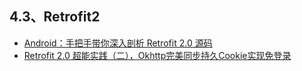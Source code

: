 ## 4.3、Retrofit2
- [Android：手把手带你深入剖析 Retrofit 2.0 源码](http://blog.csdn.net/carson_ho/article/details/73732115)
- [Retrofit 2.0 超能实践（二），Okhttp完美同步持久Cookie实现免登录](http://www.jianshu.com/p/1a5f14b63f47)

